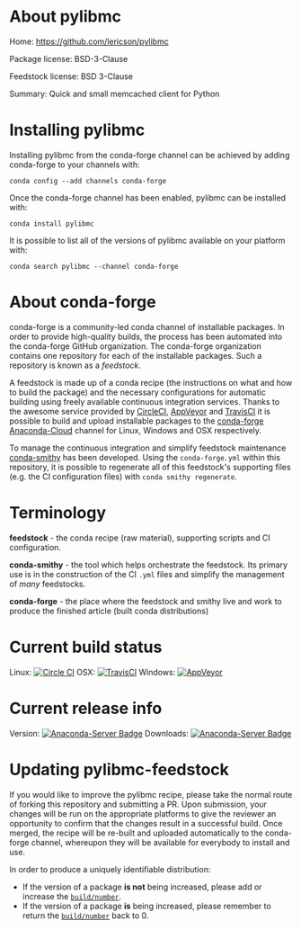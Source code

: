 About pylibmc
=============

Home: https://github.com/lericson/pylibmc

Package license: BSD-3-Clause

Feedstock license: BSD 3-Clause

Summary: Quick and small memcached client for Python



Installing pylibmc
==================

Installing pylibmc from the conda-forge channel can be achieved by adding conda-forge to your channels with:

```
conda config --add channels conda-forge
```

Once the conda-forge channel has been enabled, pylibmc can be installed with:

```
conda install pylibmc
```

It is possible to list all of the versions of pylibmc available on your platform with:

```
conda search pylibmc --channel conda-forge
```


About conda-forge
=================

conda-forge is a community-led conda channel of installable packages.
In order to provide high-quality builds, the process has been automated into the
conda-forge GitHub organization. The conda-forge organization contains one repository
for each of the installable packages. Such a repository is known as a *feedstock*.

A feedstock is made up of a conda recipe (the instructions on what and how to build
the package) and the necessary configurations for automatic building using freely
available continuous integration services. Thanks to the awesome service provided by
[CircleCI](https://circleci.com/), [AppVeyor](http://www.appveyor.com/)
and [TravisCI](https://travis-ci.org/) it is possible to build and upload installable
packages to the [conda-forge](https://anaconda.org/conda-forge)
[Anaconda-Cloud](http://docs.anaconda.org/) channel for Linux, Windows and OSX respectively.

To manage the continuous integration and simplify feedstock maintenance
[conda-smithy](http://github.com/conda-forge/conda-smithy) has been developed.
Using the ``conda-forge.yml`` within this repository, it is possible to regenerate all of
this feedstock's supporting files (e.g. the CI configuration files) with ``conda smithy regenerate``.


Terminology
===========

**feedstock** - the conda recipe (raw material), supporting scripts and CI configuration.

**conda-smithy** - the tool which helps orchestrate the feedstock.
                   Its primary use is in the construction of the CI ``.yml`` files
                   and simplify the management of *many* feedstocks.

**conda-forge** - the place where the feedstock and smithy live and work to
                  produce the finished article (built conda distributions)

Current build status
====================

Linux: [![Circle CI](https://circleci.com/gh/conda-forge/pylibmc-feedstock.svg?style=svg)](https://circleci.com/gh/conda-forge/pylibmc-feedstock)
OSX: [![TravisCI](https://travis-ci.org/conda-forge/pylibmc-feedstock.svg?branch=master)](https://travis-ci.org/conda-forge/pylibmc-feedstock)
Windows: [![AppVeyor](https://ci.appveyor.com/api/projects/status/github/conda-forge/pylibmc-feedstock?svg=True)](https://ci.appveyor.com/project/conda-forge/pylibmc-feedstock/branch/master)

Current release info
====================
Version: [![Anaconda-Server Badge](https://anaconda.org/conda-forge/pylibmc/badges/version.svg)](https://anaconda.org/conda-forge/pylibmc)
Downloads: [![Anaconda-Server Badge](https://anaconda.org/conda-forge/pylibmc/badges/downloads.svg)](https://anaconda.org/conda-forge/pylibmc)


Updating pylibmc-feedstock
==========================

If you would like to improve the pylibmc recipe, please take the normal
route of forking this repository and submitting a PR. Upon submission, your changes will
be run on the appropriate platforms to give the reviewer an opportunity to confirm that the
changes result in a successful build. Once merged, the recipe will be re-built and uploaded
automatically to the conda-forge channel, whereupon they will be available for everybody to
install and use.

In order to produce a uniquely identifiable distribution:
 * If the version of a package **is not** being increased, please add or increase
   the [``build/number``](http://conda.pydata.org/docs/building/meta-yaml.html#build-number-and-string).
 * If the version of a package **is** being increased, please remember to return
   the [``build/number``](http://conda.pydata.org/docs/building/meta-yaml.html#build-number-and-string)
   back to 0.
